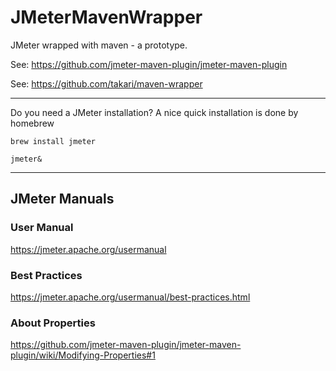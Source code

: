 # JMeterMavenWrapper
JMeter wrapped with maven - a prototype.

See: https://github.com/jmeter-maven-plugin/jmeter-maven-plugin

See: https://github.com/takari/maven-wrapper

---

Do you need a JMeter installation? A nice quick installation is done by homebrew

    brew install jmeter

    jmeter&

---

## JMeter Manuals

### User Manual

https://jmeter.apache.org/usermanual

### Best Practices

https://jmeter.apache.org/usermanual/best-practices.html


### About Properties

https://github.com/jmeter-maven-plugin/jmeter-maven-plugin/wiki/Modifying-Properties#1
